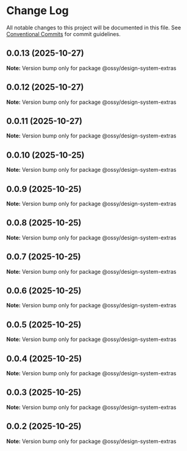 # Change Log

All notable changes to this project will be documented in this file.
See [Conventional Commits](https://conventionalcommits.org) for commit guidelines.

## 0.0.13 (2025-10-27)

**Note:** Version bump only for package @ossy/design-system-extras





## 0.0.12 (2025-10-27)

**Note:** Version bump only for package @ossy/design-system-extras





## 0.0.11 (2025-10-27)

**Note:** Version bump only for package @ossy/design-system-extras





## 0.0.10 (2025-10-25)

**Note:** Version bump only for package @ossy/design-system-extras





## 0.0.9 (2025-10-25)

**Note:** Version bump only for package @ossy/design-system-extras





## 0.0.8 (2025-10-25)

**Note:** Version bump only for package @ossy/design-system-extras





## 0.0.7 (2025-10-25)

**Note:** Version bump only for package @ossy/design-system-extras





## 0.0.6 (2025-10-25)

**Note:** Version bump only for package @ossy/design-system-extras





## 0.0.5 (2025-10-25)

**Note:** Version bump only for package @ossy/design-system-extras





## 0.0.4 (2025-10-25)

**Note:** Version bump only for package @ossy/design-system-extras





## 0.0.3 (2025-10-25)

**Note:** Version bump only for package @ossy/design-system-extras





## 0.0.2 (2025-10-25)

**Note:** Version bump only for package @ossy/design-system-extras
